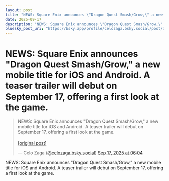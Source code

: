 ```yaml
---
layout: post
title: "NEWS: Square Enix announces \"Dragon Quest Smash/Grow,\" a new mobile title for iOS and Android. A teaser trailer will debut on September 17, offering a first look at the game."
date: 2025-09-17
description: "NEWS: Square Enix announces \"Dragon Quest Smash/Grow,\" a new mobile title for iOS and Android. A teaser trailer will debut on September 17, offering a first look at the game."
bluesky_post_uri: "https://bsky.app/profile/celozaga.bsky.social/post/3lyz63pmqed2v"
---
```


<h1 class="bluesky-post-title">NEWS: Square Enix announces "Dragon Quest Smash/Grow," a new mobile title for iOS and Android. A teaser trailer will debut on September 17, offering a first look at the game.</h1>

<blockquote class="bluesky-embed" data-bluesky-uri="at://did:plc:lmh6rennptq77inaztnovw4b/app.bsky.feed.post/3lyz63pmqed2v" data-bluesky-embed-color-mode="system">
<p lang="">NEWS: Square Enix announces "Dragon Quest Smash/Grow," a new mobile title for iOS and Android. A teaser trailer will debut on September 17, offering a first look at the game.<br><br><a href="https://bsky.app/profile/celozaga.bsky.social/post/3lyz63pmqed2v">[original post]</a></p>
&mdash; Celo Zaga (<a href="https://bsky.app/profile/did:plc:lmh6rennptq77inaztnovw4b?ref_src=embed">@celozaga.bsky.social</a>) <a href="https://bsky.app/profile/celozaga.bsky.social/post/3lyz63pmqed2v?ref_src=embed">Sep 17, 2025 at 06:04</a>
</blockquote>
<script async src="https://embed.bsky.app/static/embed.js" charset="utf-8"></script>

<p class="bluesky-post-description">NEWS: Square Enix announces "Dragon Quest Smash/Grow," a new mobile title for iOS and Android. A teaser trailer will debut on September 17, offering a first look at the game.</p>
